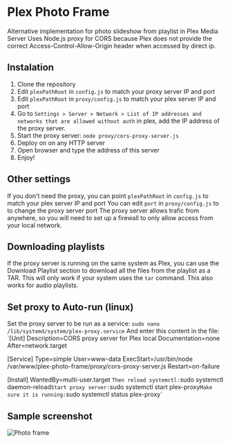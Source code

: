 # Plex Photo Frame
Alternative implementation for photo slideshow from playlist in Plex Media Server
Uses Node.js proxy for CORS because Plex does not provide the correct Access-Control-Allow-Origin header
when accessed by direct ip.

## Instalation
1. Clone the repository
2. Edit `plexPathRoot` in `config.js` to match your proxy server IP and port
3. Edit `plexPathRoot` in `proxy/config.js` to match your plex server IP and port
4. Go to `Settings > Server > Network > List of IP addresses and networks that are allowed without auth` in plex,
add the IP address of the proxy server.
5. Start the proxy server: `node proxy/cors-proxy-server.js`
6. Deploy on on any HTTP server
7. Open browser and type the address of this server
8. Enjoy!

## Other settings
If you don't need the proxy, you can point `plexPathRoot` in `config.js` to match your plex server IP and port
You can edit `port` in `proxy/config.js` to to change the proxy server port
The proxy server allows trafic from anywhere, so you will need to set up a firewall to only allow
access from your local network.

## Downloading playlists
If the proxy server is running on the same system as Plex, you can use the Download Playlist section to download
all the files from the playlist as a TAR. This will only work if your system uses the `tar` command.
This also works for audio playlists.

## Set proxy to Auto-run (linux)
Set the proxy server to be run as a service:
`sudo nano /lib/systemd/system/plex-proxy.service`
And enter this content in the file:
`[Unit]
Description=CORS proxy server for Plex local
Documentation=none
After=network.target

[Service]
Type=simple
User=www-data
ExecStart=/usr/bin/node /var/www/plex-photo-frame/proxy/cors-proxy-server.js
Restart=on-failure

[Install]
WantedBy=multi-user.target
`
Then reload systemctl:
`sudo systemctl daemon-reload`
Start proxy server:
`sudo systemctl start plex-proxy`
Make sure it is running:
`sudo systemctl status plex-proxy`

## Sample screenshot

![Photo frame](https://i.imgur.com/qf05Sm3.png)
